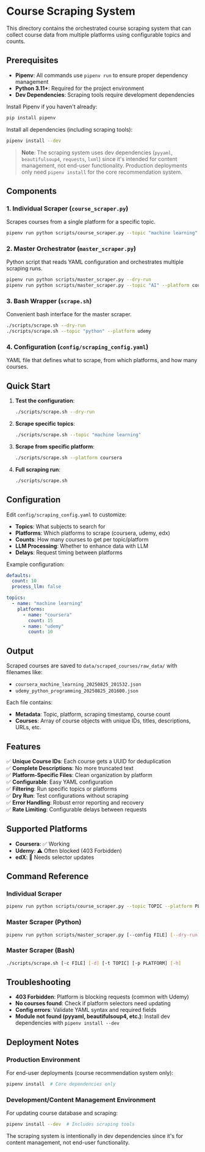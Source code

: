# Course Scraping System

This directory contains the orchestrated course scraping system that can collect course data from multiple platforms using configurable topics and counts.

## Prerequisites

- **Pipenv**: All commands use `pipenv run` to ensure proper dependency management
- **Python 3.11+**: Required for the project environment
- **Dev Dependencies**: Scraping tools require development dependencies

Install Pipenv if you haven't already: 
```bash
pip install pipenv
```

Install all dependencies (including scraping tools):
```bash
pipenv install --dev
```

> **Note**: The scraping system uses dev dependencies (`pyyaml`, `beautifulsoup4`, `requests`, `lxml`) since it's intended for content management, not end-user functionality. Production deployments only need `pipenv install` for the core recommendation system.

## Components

### 1. Individual Scraper (`course_scraper.py`)
Scrapes courses from a single platform for a specific topic.

```bash
pipenv run python scripts/course_scraper.py --topic "machine learning" --platform coursera --count 10
```

### 2. Master Orchestrator (`master_scraper.py`) 
Python script that reads YAML configuration and orchestrates multiple scraping runs.

```bash
pipenv run python scripts/master_scraper.py --dry-run
pipenv run python scripts/master_scraper.py --topic "AI" --platform coursera
```

### 3. Bash Wrapper (`scrape.sh`)
Convenient bash interface for the master scraper.

```bash
./scripts/scrape.sh --dry-run
./scripts/scrape.sh --topic "python" --platform udemy
```

### 4. Configuration (`config/scraping_config.yaml`)
YAML file that defines what to scrape, from which platforms, and how many courses.

## Quick Start

1. **Test the configuration**:
   ```bash
   ./scripts/scrape.sh --dry-run
   ```

2. **Scrape specific topics**:
   ```bash
   ./scripts/scrape.sh --topic "machine learning"
   ```

3. **Scrape from specific platform**:
   ```bash
   ./scripts/scrape.sh --platform coursera
   ```

4. **Full scraping run**:
   ```bash
   ./scripts/scrape.sh
   ```

## Configuration

Edit `config/scraping_config.yaml` to customize:

- **Topics**: What subjects to search for
- **Platforms**: Which platforms to scrape (coursera, udemy, edx)
- **Counts**: How many courses to get per topic/platform
- **LLM Processing**: Whether to enhance data with LLM
- **Delays**: Request timing between platforms

Example configuration:
```yaml
defaults:
  count: 10
  process_llm: false

topics:
  - name: "machine learning"
    platforms:
      - name: "coursera"
        count: 15
      - name: "udemy"
        count: 10
```

## Output

Scraped courses are saved to `data/scraped_courses/raw_data/` with filenames like:
- `coursera_machine_learning_20250825_201532.json`
- `udemy_python_programming_20250825_201600.json`

Each file contains:
- **Metadata**: Topic, platform, scraping timestamp, course count
- **Courses**: Array of course objects with unique IDs, titles, descriptions, URLs, etc.

## Features

✅ **Unique Course IDs**: Each course gets a UUID for deduplication  
✅ **Complete Descriptions**: No more truncated text  
✅ **Platform-Specific Files**: Clean organization by platform  
✅ **Configurable**: Easy YAML configuration  
✅ **Filtering**: Run specific topics or platforms  
✅ **Dry Run**: Test configurations without scraping  
✅ **Error Handling**: Robust error reporting and recovery  
✅ **Rate Limiting**: Configurable delays between requests  

## Supported Platforms

- **Coursera**: ✅ Working
- **Udemy**: ⚠️ Often blocked (403 Forbidden)  
- **edX**: 🔧 Needs selector updates

## Command Reference

### Individual Scraper
```bash
pipenv run python scripts/course_scraper.py --topic TOPIC --platform PLATFORM [--count N] [--process-llm]
```

### Master Scraper (Python)
```bash
pipenv run python scripts/master_scraper.py [--config FILE] [--dry-run] [--topic FILTER] [--platform FILTER]
```

### Master Scraper (Bash)
```bash
./scripts/scrape.sh [-c FILE] [-d] [-t TOPIC] [-p PLATFORM] [-h]
```

## Troubleshooting

- **403 Forbidden**: Platform is blocking requests (common with Udemy)
- **No courses found**: Check if platform selectors need updating
- **Config errors**: Validate YAML syntax and required fields
- **Module not found (pyyaml, beautifulsoup4, etc.)**: Install dev dependencies with `pipenv install --dev`

## Deployment Notes

### Production Environment
For end-user deployments (course recommendation system only):
```bash
pipenv install  # Core dependencies only
```

### Development/Content Management Environment  
For updating course database and scraping:
```bash
pipenv install --dev  # Includes scraping tools
```

The scraping system is intentionally in dev dependencies since it's for content management, not end-user functionality.
